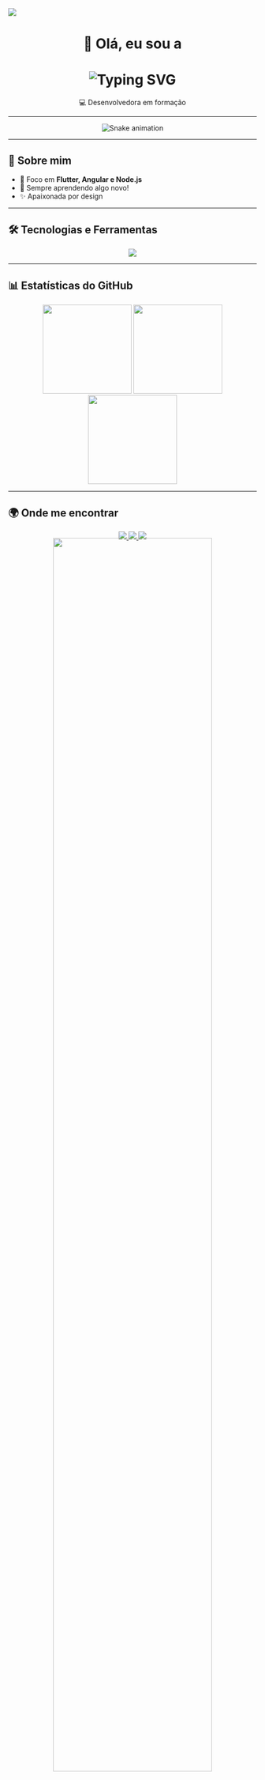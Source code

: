 <img src="https://capsule-render.vercel.app/api?type=waving&color=9370DB&height=120&section=header&animation=twinkling"/>

<h1 align="center">
  🌷 Olá, eu sou a 
</h1>

<h1 align="center">
  <img src="https://readme-typing-svg.herokuapp.com?font=Fira+Code&size=32&duration=2000&pause=500&color=8A2BE2&center=true&vCenter=true&width=435&lines=Nathy+💫" alt="Typing SVG" />
</h1>

<p align="center">
  💻 Desenvolvedora em formação 
</p>

---
<!-- 🐍 Snake animation -->
<p align="center">
 <img src="https://raw.githubusercontent.com/Nathy1208/Nathy1208/output/github-contribution-grid-snake.gif" alt="Snake animation" />
</p>


---

## 💜 Sobre mim
- 🎯 Foco em **Flutter, Angular e Node.js**
- 🌱 Sempre aprendendo algo novo!
- ✨ Apaixonada por design

---

## 🛠️ Tecnologias e Ferramentas
<p align="center">
  <img src="https://skillicons.dev/icons?i=flutter,dart,angular,ts,js,nodejs,firebase,git,github,vscode,postman,figma,mongo,html,css" />
</p>

---

## 📊 Estatísticas do GitHub
<p align="center">
  <img height="180em" src="https://streak-stats.demolab.com?user=Nathy1208&theme=midnight-purple&hide_border=true"/>
  <img height="180em" src="https://github-readme-stats.vercel.app/api?username=Nathy1208&show_icons=true&theme=midnight-purple"/>
  <img height="180em" src="https://github-readme-stats.vercel.app/api/top-langs/?username=Nathy1208&layout=compact&theme=midnight-purple"/>
</p>

---

## 🌍 Onde me encontrar
<p align="center">
  <a href="https://www.linkedin.com/in/seu-usuario" target="_blank">
    <img src="https://img.shields.io/badge/-LinkedIn-9370DB?logo=linkedin&style=for-the-badge"/>
  </a>
  <a href="mailto:seuemail@gmail.com">
    <img src="https://img.shields.io/badge/-Gmail-C9A0DC?logo=gmail&style=for-the-badge"/>
  </a>
  <a href="https://github.com/Nathy1208">
    <img src="https://img.shields.io/badge/-GitHub-8A2BE2?logo=github&style=for-the-badge"/>
  </a>
</p>

<!-- 💐 Rodapé com flores lilás delicadas -->
<p align="center">
  <img src="https://i.pinimg.com/originals/1b/3b/88/1b3b889d8e0de7767aada2724ff99e74.gif" width="80%" style="margin-top: -20px;"/>
</p>

<!-- 🩵 Snoopy fofinho -->
<p align="center">
  <img src="https://i.pinimg.com/originals/f4/7b/b4/f47bb487e55e54e9562a95d6e6206e35.gif" width="400" style="margin-bottom: -10px;"/>
</p>





